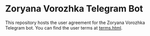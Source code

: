 # Zoryana Vorozhka Telegram Bot

This repository hosts the user agreement for the Zoryana Vorozhka Telegram bot.
You can find the user terms at [terms.html](terms.html).
